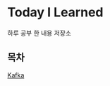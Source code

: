 # Today I Learned
하루 공부 한 내용 저장소

## 목차
[Kafka](https://github.com/hyeokjin-eun/today-i-learned/tree/main/kafka)
